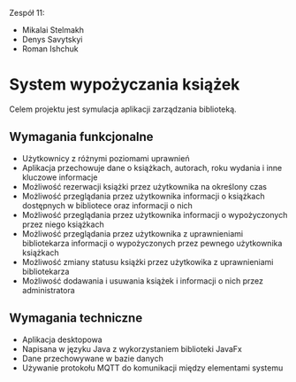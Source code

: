 Zespół 11:
- Mikalai Stelmakh
- Denys Savytskyi
- Roman Ishchuk
# System wypożyczania książek
Celem projektu jest symulacja aplikacji zarządzania biblioteką.
## Wymagania funkcjonalne
- Użytkownicy z różnymi poziomami uprawnień
- Aplikacja przechowuje dane o książkach, autorach, roku wydania i inne kluczowe informacje
- Możliwość rezerwacji książki przez użytkownika na określony czas
- Możliwość przeglądania przez użytkownika informacji o książkach dostępnych w bibliotece oraz informacji o nich
- Możliwość przeglądania przez użytkownika informacji o wypożyczonych przez niego książkach
- Możliwość przeglądania przez użytkownika z uprawnieniami bibliotekarza informacji o wypożyczonych przez pewnego użytkownika książkach
- Możliwość zmiany statusu książki przez użytkowika z uprawnieniami bibliotekarza
- Możliwość dodawania i usuwania książek i informacji o nich przez administratora
## Wymagania techniczne
- Aplikacja desktopowa
- Napisana w języku Java z wykorzystaniem biblioteki JavaFx
- Dane przechowywane w bazie danych
- Używanie protokołu MQTT do komunikacji między elementami systemu
